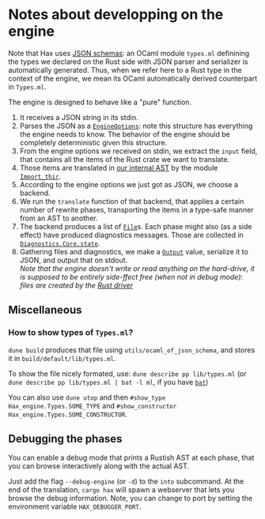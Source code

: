 # Notes about developping on the engine

Note that Hax uses [JSON schemas](https://json-schema.org/): an OCaml
module `types.ml` definining the types we declared on the Rust side
with JSON parser and serializer is automatically generated. Thus, when
we refer here to a Rust type in the context of the engine, we mean its
OCaml automatically derived counterpart in `Types.ml`.

The engine is designed to behave like a "pure" function.
 1. It receives a JSON string in its stdin.
 2. Parses the JSON as a
 [`EngineOptions`](../cli/options/engine/src/lib.rs): note this
 structure has everything the engine needs to know. The behavior of
 the engine should be completely deterministic given this structure.
 3. From the engine options we received on stdin, we extract the
    `input` field, that contains all the items of the Rust crate we
    want to translate.
 4. Those items are translated in [our internal AST](lib/ast.ml) by
    the module [`Import_thir`](lib/import_thir.ml).
 5. According to the engine options we just got as JSON, we choose a backend.
 6. We run the `translate` function of that backend, that applies a
    certain number of rewrite phases, transporting the items in a
    type-safe manner from an AST to another.
 7. The backend produces a list of
    [`File`](../cli/options/engine/src/lib.rs)s. Each phase might also
    (as a side effect) have produced diagnostics messages. Those are
    collected in [`Diagnostics.Core.state`](lib/diagnostics.ml).
 8. Gathering files and diagnostics, we make a
    [`Output`](../cli/options/engine/src/lib.rs) value, serialize it
    to JSON, and output that on stdout.  
    *Note that the engine doesn't write or read anything on the
    hard-drive, it is supposed to be entirely side-ffect free (when
    not in debug mode): files are created by the [Rust
    driver](../cli/driver/src/exporter.rs)*

## Miscellaneous
### How to show types of `Types.ml`?
`dune build` produces that file using `utils/ocaml_of_json_schema`,
and stores it in `build/default/lib/types.ml`.

To show the file nicely formated, use: `dune describe pp lib/types.ml` (or `dune describe pp lib/types.ml | bat -l ml`, if you have [`bat`](https://github.com/sharkdp/bat))

You can also use `dune utop` and then `#show_type Hax_engine.Types.SOME_TYPE` and `#show_constructor Hax_engine.Types.SOME_CONSTRUCTOR`.

## Debugging the phases
You can enable a debug mode that prints a Rustish AST at each phase,
that you can browse interactively along with the actual AST.

Just add the flag `--debug-engine` (or `-d`) to the `into` subcommand.
At the end of the translation, `cargo hax` will spawn a webserver that
lets you browse the debug information. Note, you can change to port by
setting the environment variable `HAX_DEBUGGER_PORT`.
